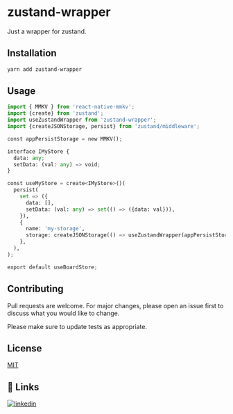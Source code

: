 # zustand-wrapper

Just a wrapper for zustand.

## Installation

```bash
yarn add zustand-wrapper
```

## Usage

```python
import { MMKV } from 'react-native-mmkv';
import {create} from 'zustand';
import useZustandWrapper from 'zustand-wrapper';
import {createJSONStorage, persist} from 'zustand/middleware';

const appPersistStorage = new MMKV();

interface IMyStore {
  data: any;
  setData: (val: any) => void;
}

const useMyStore = create<IMyStore>()(
  persist(
    set => ({
      data: [],
      setData: (val: any) => set(() => ({data: val})),
    }),
    {
      name: 'my-storage',
      storage: createJSONStorage(() => useZustandWrapper(appPersistStorage)),
    },
  ),
);

export default useBoardStore;
```

## Contributing

Pull requests are welcome. For major changes, please open an issue first
to discuss what you would like to change.

Please make sure to update tests as appropriate.

## License

[MIT](https://choosealicense.com/licenses/mit/)


## 🔗 Links

[![linkedin](https://img.shields.io/badge/linkedin-0A66C2?style=for-the-badge&logo=linkedin&logoColor=white)](https://www.linkedin.com/in/sandi-muhamad-rizalul/)

